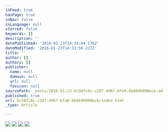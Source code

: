 ```yaml
---
inFeed: true
hasPage: true
inNav: false
inLanguage: null
starred: false
keywords: []
description: ''
datePublished: '2016-01-23T14:34:04.176Z'
dateModified: '2016-01-23T14:33:56.227Z'
title: ''
author: []
authors: []
publisher:
  name: null
  domain: null
  url: null
  favicon: null
sourcePath: _posts/2016-01-23-0c58fc8c-c287-4967-bfa9-6b6696098ecb.md
published: true
url: 0c58fc8c-c287-4967-bfa9-6b6696098ecb/index.html
_type: Article

---
```

![](https://the-grid-user-content.s3-us-west-2.amazonaws.com/bac372c9-91c3-419c-b39c-7aeec5406fef.jpg)
![](https://the-grid-user-content.s3-us-west-2.amazonaws.com/ca2e35ed-a696-4f1f-93b8-f3708a30f1ea.jpg)
![](https://the-grid-user-content.s3-us-west-2.amazonaws.com/59f2d217-5e2a-4e8d-8588-58b06bffe923.jpg)
![](https://the-grid-user-content.s3-us-west-2.amazonaws.com/841fbe1b-41b0-4866-8333-369552bc0606.jpg)